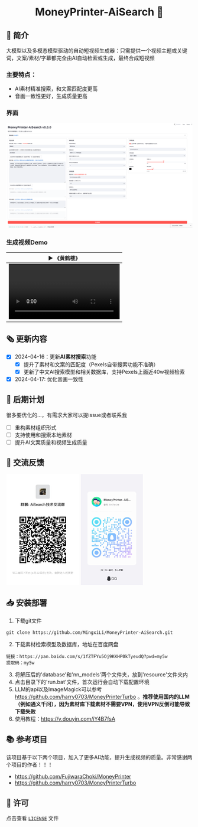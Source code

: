 <div align="center">
<h1 align="center">MoneyPrinter-AiSearch 💸</h1>
</div>
  
## 👋 简介
大模型以及多模态模型驱动的自动短视频生成器：只需提供一个视频主题或关键词，文案/素材/字幕都完全由AI自动检索或生成，最终合成短视频
<br>
### 主要特点：
- AI素材精准搜索，和文案匹配度更高
- 音画一致性更好，生成质量更高
### 界面
![](assests/界面.png)
### 生成视频Demo
<table>
<thead>
<tr>
<th align="center"><g-emoji class="g-emoji" alias="arrow_forward">▶️</g-emoji> 《黄鹤楼》</th>
</tr>
</thead>
<tbody>
<tr>
<td align="center"><video src="https://github.com/MingxiLi/MoneyPrinter-AiSearch/assets/32333706/a5fa5712-a962-435c-8e2f-73135121f0e8"></video></td>
</tr>
</tbody>
</table>

## 🗞️ 更新内容
- [x] 2024-04-16：更新<b>AI素材搜索</b>功能
  - [x] 提升了素材和文案的匹配度（Pexels自带搜索功能不准确）
  - [x] 更新了中文AI搜索模型和相关数据库，支持Pexels上面近40w视频检索
- [x] 2024-04-17: 优化音画一致性

## 📅 后期计划 
很多要优化的...，有需求大家可以提issue或者联系我
- [ ] 重构素材组织形式
- [ ] 支持使用和搜索本地素材
- [ ] 提升AI文案质量和视频生成质量

## 💬 交流反馈
<img src="assests/微信交流群.jpg" height="300"> <img src="assests/交流群.jpg" height="300"> 

## 📥 安装部署
1. 下载git文件
```shell
git clone https://github.com/MingxiLi/MoneyPrinter-AiSearch.git
```
2. 下载素材检索模型及数据库，地址在百度网盘
```shell
链接：https://pan.baidu.com/s/1fZTFYu5Oj9KKHP0kTyeudQ?pwd=my5w 
提取码：my5w
```
3. 将解压后的'database'和'nn_models'两个文件夹，放到'resource'文件夹内
4. 点击目录下的'run.bat'文件，首次运行会自动下载配置环境
5. LLM的api以及ImageMagick可以参考 https://github.com/harry0703/MoneyPrinterTurbo 。<b>推荐使用国内的LLM（例如通义千问），因为素材库下载素材不需要VPN，使用VPN反倒可能导致下载失败</b>
6. 使用教程：https://v.douyin.com/iY4B7fsA

## 📚 参考项目 
该项目基于以下两个项目，加入了更多AI功能，提升生成视频的质量。非常感谢两个项目的作者！！！
- https://github.com/FujiwaraChoki/MoneyPrinter
- https://github.com/harry0703/MoneyPrinterTurbo

## 📝 许可

点击查看 [`LICENSE`](LICENSE) 文件

